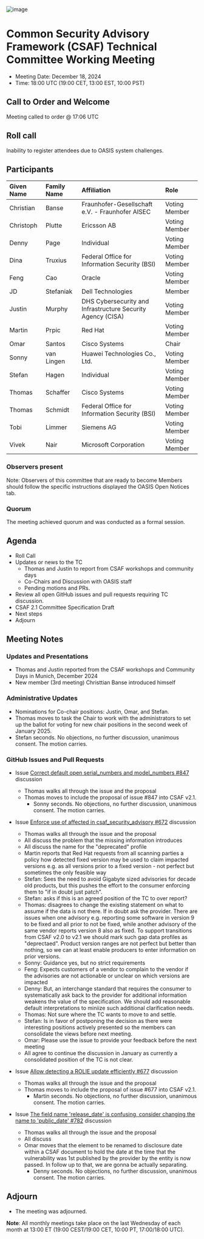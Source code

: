 ![image](https://user-images.githubusercontent.com/1690898/139102180-5c1e2583-14f1-4f58-ab2b-9e3807ed529c.png)

# Common Security Advisory Framework (CSAF) Technical Committee Working Meeting

- Meeting Date: December 18, 2024
- Time: 18:00 UTC (19:00 CET, 13:00 EST, 10:00 PST)

## Call to Order and Welcome

Meeting called to order @ 17:06 UTC

## Roll call

Inability to register attendees due to OASIS system challenges.

## Participants

| Given Name | Family Name | Affiliation                                                 | Role          |
|:-----------|:------------|:------------------------------------------------------------|:--------------|
| Christian  | Banse       | Fraunhofer-Gesellschaft e.V. - Fraunhofer AISEC             | Voting Member |
| Christoph  | Plutte      | Ericsson AB                                                 | Voting Member |
| Denny      | Page        | Individual                                                  | Voting Member |
| Dina       | Truxius     | Federal Office for Information Security (BSI)               | Voting Member |
| Feng       | Cao         | Oracle                                                      | Voting Member |
| JD         | Stefaniak   | Dell Technologies                                           | Member        |
| Justin     | Murphy      | DHS Cybersecurity and Infrastructure Security Agency (CISA) | Voting Member |
| Martin     | Prpic       | Red Hat                                                     | Voting Member |
| Omar       | Santos      | Cisco Systems                                               | Chair         |
| Sonny      | van Lingen  | Huawei Technologies Co., Ltd.                               | Voting Member |
| Stefan     | Hagen       | Individual                                                  | Voting Member |
| Thomas     | Schaffer    | Cisco Systems                                               | Voting Member |
| Thomas     | Schmidt     | Federal Office for Information Security (BSI)               | Voting Member |
| Tobi       | Limmer      | Siemens AG                                                  | Voting Member |
| Vivek      | Nair        | Microsoft Corporation                                       | Voting Member |


### Observers present

Note: Observers of this committee that are ready to become Members should follow the specific instructions displayed the OASIS Open Notices tab.

### Quorum

The meeting achieved quorum and was conducted as a formal session.

## Agenda

- Roll Call
- Updates or news to the TC
  - Thomas and Justin to report from CSAF workshops and community days
  - Co-Chairs and Discussion with OASIS staff
  - Pending motions and PRs. 
- Review all open GitHub issues and pull requests requiring TC discussion.
- CSAF 2.1 Committee Specification Draft
- Next steps
- Adjourn

## Meeting Notes

### Updates and Presentations

- Thomas and Justin reported from the CSAF workshops and Community Days in Munich, December 2024
- New member (3rd meeting) Christtian Banse introduced himself

### Administrative Updates

- Nominations for Co-chair positions: Justin, Omar, and Stefan. 
- Thomas moves to task the Chair to work with the administrators to set up the ballot for voting for new 
  chair positions in the second week of January 2025.
- Stefan seconds. No objections, no further discussion, unanimous consent. The motion carries.

### GitHub Issues and Pull Requests

- Issue [Correct default open serial_numbers and model_numbers #847](https://github.com/oasis-tcs/csaf/issues/847) discussion
  - Thomas walks all through the issue and the proposal
  - Thomas moves to include the proposal of issue #847 into CSAF v2.1.
    - Sonny seconds. No objections, no further discussion, unanimous consent. The motion carries.

- Issue [Enforce use of affected in csaf_security_advisory #672](https://github.com/oasis-tcs/csaf/issues/672) discussion
  - Thomas walks all through the issue and the proposal
  - All discuss the problem that the missing information introduces
  - All discuss the name for the "deprecated" profile
  - Martin reports that Red Hat requests from all scanning parties a policy how detected fixed version 
    may be used to claim impacted versions e.g. as all versions prior to a fixed version - not perfect
    but sometimes the only feasible way
  - Stefan: Sees the need to avoid Gigabyte sized advisories for decade old products, but this pushes 
    the effort to the consumer enforcing them to "if in doubt just patch".
  - Stefan: asks if this is an agreed position of the TC to over report?
  - Thomas: disagrees to change the existing statement on what to assume if the data is not there.
    If in doubt ask the provider. There are issues when one advisory e.g. reporting some software 
    in version 9 to be fixed and all prior to not be fixed, while another advisory of the same vendor
    reports version 8 also as fixed. To support transitions from CSAF v2.0 to v2.1 we should mark such
    gap data profiles as "deprectaed". Product version ranges are not perfect but better than nothing,
    so we can at least enable producers to enter information on prior versions.
  - Sonny: Guidance yes, but no strict requirements
  - Feng: Expects customers of a vendor to complain to the vendor if the advisories are not actionable
    or unclear on which versions are impacted
  - Denny: But, an interchange standard that requires the consumer to systematically ask back to 
    the provider for additional information weakens the value of the specification. We should add 
    reasonable default interpretations to miniize such additional clarification needs.
  - Thomas: Not sure where the TC wants to move to and settle.
  - Stefan: Is in favor of postponing the decision as there were interesting positions actively 
    presented so the members can consolidate the views before next meeting.
  - Omar: Please use the issue to provide your feedback before the next meeting
  - All agree to continue the discussion in January as currently a consolidated position of the TC is not clear.

- Issue [Allow detecting a ROLIE update efficiently #677](https://github.com/oasis-tcs/csaf/issues/677) discussion
  - Thomas walks all through the issue and the proposal
  - Thomas moves to include the proposal of issue #677 into CSAF v2.1.
    - Martin seconds. No objections, no further discussion, unanimous consent. The motion carries.

- Issue [The field name 'release_date' is confusing, consider changing the name to 'public_date' #782](https://github.com/oasis-tcs/csaf/issues/782) discussion
  - Thomas walks all through the issue and the proposal
  - All discuss
  - Omar moves that the element to be renamed to disclosure date within a CSAF document to hold the date
    at the time that the vulnerability was 1st published by the provider by the entity is now passed. 
    In follow up to that, we are gonna be actually separating.
    - Denny seconds. No objections, no further discussion, unanimous consent. The motion carries.

## Adjourn

- The meeting was adjourned.

**Note**: All monthly meetings take place on the last Wednesday of each month at 13:00 ET (19:00 CEST/19:00 CET, 10:00 PT, 17:00/18:00 UTC).

